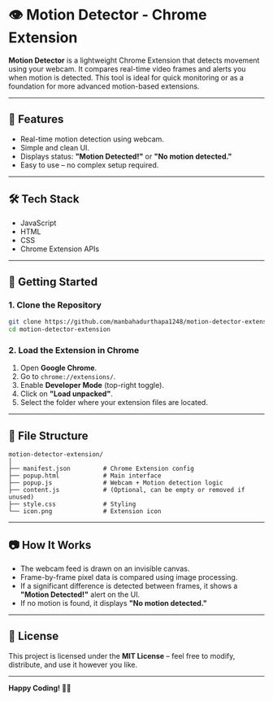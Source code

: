 # 👁️ Motion Detector - Chrome Extension

**Motion Detector** is a lightweight Chrome Extension that detects movement using your webcam. It compares real-time video frames and alerts you when motion is detected. This tool is ideal for quick monitoring or as a foundation for more advanced motion-based extensions.

---

## 📌 Features
- Real-time motion detection using webcam.
- Simple and clean UI.
- Displays status: **"Motion Detected!"** or **"No motion detected."**
- Easy to use – no complex setup required.

---

## 🛠️ Tech Stack
- JavaScript  
- HTML  
- CSS  
- Chrome Extension APIs

---

## 🚀 Getting Started

### 1. Clone the Repository
```bash
git clone https://github.com/manbahadurthapa1248/motion-detector-extension.git
cd motion-detector-extension
```

### 2. Load the Extension in Chrome
1. Open **Google Chrome**.
2. Go to `chrome://extensions/`.
3. Enable **Developer Mode** (top-right toggle).
4. Click on **"Load unpacked"**.
5. Select the folder where your extension files are located.

---

## 📁 File Structure
```
motion-detector-extension/
│
├── manifest.json         # Chrome Extension config
├── popup.html            # Main interface
├── popup.js              # Webcam + Motion detection logic
├── content.js            # (Optional, can be empty or removed if unused)
├── style.css             # Styling
└── icon.png              # Extension icon
```

---

## 📷 How It Works
- The webcam feed is drawn on an invisible canvas.
- Frame-by-frame pixel data is compared using image processing.
- If a significant difference is detected between frames, it shows a **"Motion Detected!"** alert on the UI.
- If no motion is found, it displays **"No motion detected."**

---

## 📜 License
This project is licensed under the **MIT License** – feel free to modify, distribute, and use it however you like.

---

**Happy Coding! 👨‍💻**
